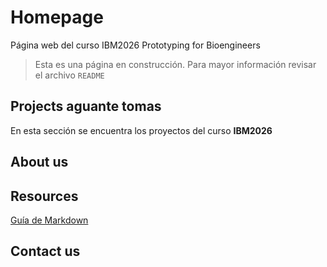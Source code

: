 # Homepage
Página web del curso IBM2026 Prototyping for Bioengineers

> Esta es una página en construcción. Para mayor información revisar el archivo `README`

## Projects aguante tomas

En esta sección se encuentra los proyectos del curso **IBM2026**

## About us

## Resources

[Guía de Markdown](https://www.markdownguide.org/basic-syntax)

## Contact us
